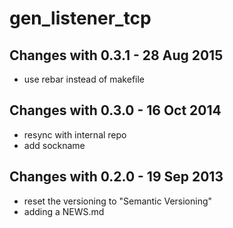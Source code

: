 gen_listener_tcp
================

Changes with 0.3.1 - 28 Aug 2015
--------------------------------

* use rebar instead of makefile

Changes with 0.3.0 - 16 Oct 2014
--------------------------------

* resync with internal repo
* add sockname

Changes with 0.2.0 - 19 Sep 2013
--------------------------------

* reset the versioning to "Semantic Versioning"
* adding a NEWS.md
